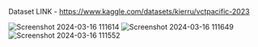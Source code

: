 Dataset LINK - https://www.kaggle.com/datasets/kierru/vctpacific-2023


![Screenshot 2024-03-16 111614](https://github.com/AbhayBisht0801/Powerbi/assets/65750386/b338f700-a404-40ef-9122-a9fd133791dc)
![Screenshot 2024-03-16 111649](https://github.com/AbhayBisht0801/Powerbi/assets/65750386/501cf58b-48ac-400b-90bb-ace7413e372f)
![Screenshot 2024-03-16 111552](https://github.com/AbhayBisht0801/Powerbi/assets/65750386/276a03cb-3770-42f1-ac50-24499c6f897d)

